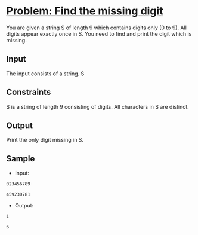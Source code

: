 # [Problem: Find the missing digit](https://my.newtonschool.co/playground/code/7dwsygwyir6u)

You are given a string S of length 9 which contains digits only (0 to 9). All digits appear exactly once in S. You need to find and print the digit which is missing.

## Input

The input consists of a string.
S

## Constraints

S is a string of length 9 consisting of digits. 
All characters in S are distinct.

## Output

Print the only digit missing in S.

## Sample

- Input:
```
023456789

459230781
```

- Output:
```
1

6
```
